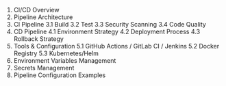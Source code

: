 1. CI/CD Overview
2. Pipeline Architecture
3. CI Pipeline
   3.1 Build
   3.2 Test
   3.3 Security Scanning
   3.4 Code Quality
4. CD Pipeline
   4.1 Environment Strategy
   4.2 Deployment Process
   4.3 Rollback Strategy
5. Tools & Configuration
   5.1 GitHub Actions / GitLab CI / Jenkins
   5.2 Docker Registry
   5.3 Kubernetes/Helm
6. Environment Variables Management
7. Secrets Management
8. Pipeline Configuration Examples
